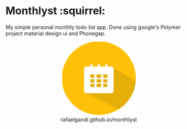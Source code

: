 # Monthlyst :squirrel:
My simple personal monthly todo list app. Done using google's Polymer project material design ui and Phonegap.

<div align="center">
	<img src="https://raw.githubusercontent.com/rafaelgandi/monthlyst/master/icon.png">
	<br>
	rafaelgandi.github.io/monthlyst
</div>
